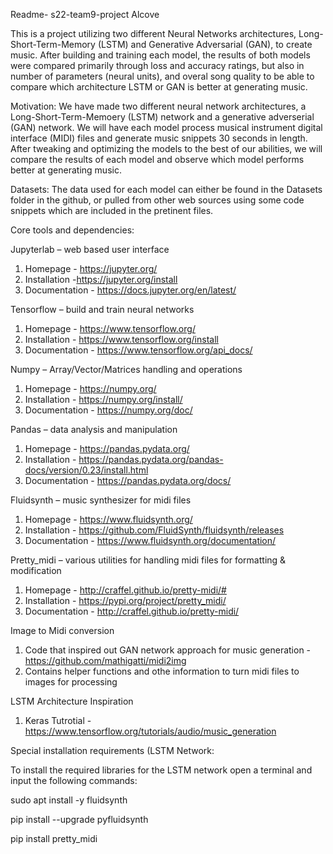 Readme- s22-team9-project Alcove  
 
This is a project utilizing two different Neural Networks architectures, Long-Short-Term-Memory (LSTM) and Generative Adversarial (GAN), to create music. After building and training each model, the results of both models were compared primarily through loss and accuracy ratings, but also in number of parameters (neural units), and overal song quality to be able to compare which architecture LSTM or GAN is better at generating music. 

Motivation:
We have made two different neural network architectures, a Long-Short-Term-Memoery (LSTM) network and a generative adverserial (GAN) network.
We will have each model process musical instrument digital interface (MIDI) files and generate music snippets 30 seconds in length. After tweaking 
and optimizing the models to the best of our abilities, we will compare the results of each model and observe which model performs better at generating music. 

Datasets:
The data used for each model can either be found in the Datasets folder in the github, or pulled from other web sources using some code snippets which are 
included in the pretinent files. 

Core tools and dependencies:

Jupyterlab – web based user interface
1. Homepage - https://jupyter.org/
2. Installation -https://jupyter.org/install
3. Documentation - https://docs.jupyter.org/en/latest/

Tensorflow – build and train neural networks​
1. Homepage - https://www.tensorflow.org/
2. Installation - https://www.tensorflow.org/install
3. Documentation - https://www.tensorflow.org/api_docs/

Numpy – Array/Vector/Matrices handling and operations​
1. Homepage - https://numpy.org/
2. Installation - https://numpy.org/install/
3. Documentation - https://numpy.org/doc/

Pandas – data analysis and manipulation​
1. Homepage - https://pandas.pydata.org/
2. Installation - https://pandas.pydata.org/pandas-docs/version/0.23/install.html
3. Documentation - https://pandas.pydata.org/docs/

Fluidsynth – music synthesizer for midi files​
1. Homepage - https://www.fluidsynth.org/
2. Installation - https://github.com/FluidSynth/fluidsynth/releases
3. Documentation -  https://www.fluidsynth.org/documentation/

Pretty_midi – various utilities for handling midi files for formatting & modification
1. Homepage - http://craffel.github.io/pretty-midi/#
2. Installation - https://pypi.org/project/pretty_midi/
3. Documentation - http://craffel.github.io/pretty-midi/

Image to Midi conversion

1. Code that inspired out GAN network approach for music generation - https://github.com/mathigatti/midi2img
2. Contains helper functions and othe information to turn midi files to images for processing

LSTM Architecture Inspiration 
1. Keras Tutrotial - https://www.tensorflow.org/tutorials/audio/music_generation


Special installation requirements (LSTM Network:

To install the required libraries for the LSTM network open a terminal and input the following commands:

sudo apt install -y fluidsynth

pip install --upgrade pyfluidsynth

pip install pretty_midi
